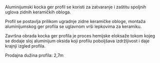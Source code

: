 Aluminijumski kocka ger profil se koristi za zatvaranje i zaštitu spoljnih uglova zidnih keramičkih obloga.

Profil se postavlja prilikom ugradnje zidne keramičke obloge, montaža aluminijumskog ger profila se uglavnom vrši lepkovima za keramiku.

Završna obrada kocka ger profila je proces hemijske eloksaže tokom kojeg se dodaje sloj aluminijum oksida koji profilu poboljšava izdržljivost i daje krajnji izgled profila.

Prodajna dužina profila: 2,7m